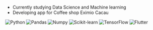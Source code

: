 - Currently studying Data Science and Machine learning
- Developing app for Coffee shop Eximio Cacau

![Python](https://img.shields.io/badge/Python-%2302569B?style=flat&logo=python&logoColor=white)
![Pandas](https://img.shields.io/badge/Pandas-%2302569B?style=flat&logo=pandas&logoColor=white)
![Numpy](https://img.shields.io/badge/Numpy-%2302569B?style=flat&logo=numpy&logoColor=white)
![Scikit-learn](https://img.shields.io/badge/Scikit_Learn-%2302569B?style=flat&logo=scikitlearn&logoColor=white)
![TensorFlow](https://img.shields.io/badge/TensorFlow-%2302569B?style=flat&logo=tensorflow&logoColor=white)
![Flutter](https://img.shields.io/badge/Flutter-%2302569B.svg?style=flat&logo=Flutter&logoColor=white)
